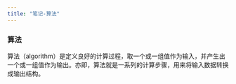 ```yaml
---
title: "笔记-算法"
---
```


### 算法
算法（algorithm）是定义良好的计算过程，取一个或一组值作为输入，并产生出一个或一组值作为输出。亦即，算法就是一系列的计算步骤，用来将输入数据转换成输出结构。
